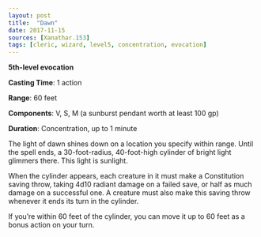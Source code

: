 ```yaml
---
layout: post
title:  "Dawn"
date: 2017-11-15
sources: [Xanathar.153]
tags: [cleric, wizard, level5, concentration, evocation]
---
```


**5th-level evocation**

**Casting Time**: 1 action

**Range**: 60 feet

**Components**: V, S, M (a sunburst pendant worth at least 100 gp)

**Duration**: Concentration, up to 1 minute

The light of dawn shines down on a location you specify within range. Until the spell ends, a 30-foot-radius, 40-foot-high cylinder of bright light glimmers there. This light is sunlight.

When the cylinder appears, each creature in it must make a Constitution saving throw, taking 4d10 radiant damage on a failed save, or half as much damage on a successful one. A creature must also make this saving throw whenever it ends its turn in the cylinder.

If you’re within 60 feet of the cylinder, you can move it up to 60 feet as a bonus action on your turn.
